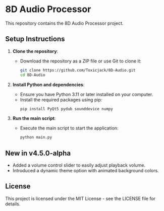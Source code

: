 # 8D Audio Processor

This repository contains the 8D Audio Processor project.

## Setup Instructions

1. **Clone the repository**:
   - Download the repository as a ZIP file or use Git to clone it:
     ```sh
     git clone https://github.com/Toxicjack/8D-Audio.git
     cd 8D-Audio
     ```

2. **Install Python and dependencies**:
   - Ensure you have Python 3.11 or later installed on your computer.
   - Install the required packages using pip:
     ```sh
     pip install PyQt5 pydub sounddevice numpy
     ```

3. **Run the main script**:
   - Execute the main script to start the application:
     ```sh
     python main.py
     ```

## New in v4.5.0-alpha
- Added a volume control slider to easily adjust playback volume.
- Introduced a dynamic theme option with animated background colors.

## License

This project is licensed under the MIT License - see the LICENSE file for details.
